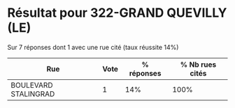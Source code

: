 # Résultat pour 322-GRAND QUEVILLY (LE)

Sur 7 réponses dont 1 avec une rue cité (taux réussite 14%)

| Rue | Vote | % réponses | % Nb rues cités|
|-----|------|------------|----------------|
| BOULEVARD STALINGRAD | 1 | 14% | 100%|
